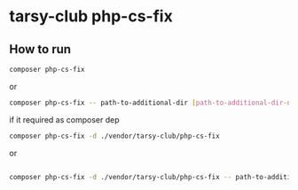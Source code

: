 # tarsy-club php-cs-fix #


## How to run ##

```bash
composer php-cs-fix
```

or

```bash
composer php-cs-fix -- path-to-additional-dir [path-to-additional-dir-n]
```

if it required as composer dep

```bash
composer php-cs-fix -d ./vendor/tarsy-club/php-cs-fix
```

or

```bash

composer php-cs-fix -d ./vendor/tarsy-club/php-cs-fix -- path-to-additional-dir [path-to-additional-dir-n]

```
